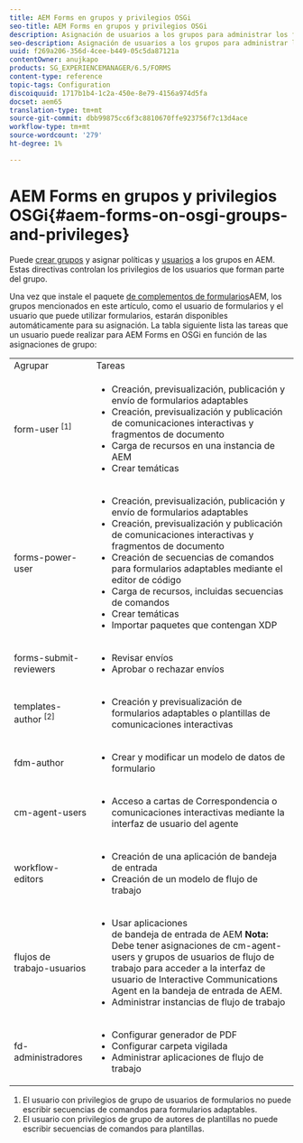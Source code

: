```yaml
---
title: AEM Forms en grupos y privilegios OSGi
seo-title: AEM Forms en grupos y privilegios OSGi
description: Asignación de usuarios a los grupos para administrar los formularios AEM en OSGi
seo-description: Asignación de usuarios a los grupos para administrar los formularios AEM en OSGi
uuid: f269a206-356d-4cee-b449-05c5da87121a
contentOwner: anujkapo
products: SG_EXPERIENCEMANAGER/6.5/FORMS
content-type: reference
topic-tags: Configuration
discoiquuid: 1717b1b4-1c2a-450e-8e79-4156a974d5fa
docset: aem65
translation-type: tm+mt
source-git-commit: dbb99875cc6f3c8810670ffe923756f7c13d4ace
workflow-type: tm+mt
source-wordcount: '279'
ht-degree: 1%

---
```



# AEM Forms en grupos y privilegios OSGi{#aem-forms-on-osgi-groups-and-privileges}

Puede [crear grupos](/help/sites-administering/user-group-ac-admin.md#group-administration) y asignar políticas y [usuarios](/help/sites-administering/user-group-ac-admin.md#user-administration) a los grupos en AEM. Estas directivas controlan los privilegios de los usuarios que forman parte del grupo.

Una vez que instale el paquete [de complementos de formularios](../../forms/using/installing-configuring-aem-forms-osgi.md)AEM, los grupos mencionados en este artículo, como el usuario de formularios y el usuario que puede utilizar formularios, estarán disponibles automáticamente para su asignación. La tabla siguiente lista las tareas que un usuario puede realizar para AEM Forms en OSGi en función de las asignaciones de grupo:

<table>
 <tbody>
  <tr>
   <td>Agrupar</td> 
   <td>Tareas</td> 
  </tr>
  <tr>
   <td>form-user <sup>[1]</sup></td> 
   <td>
    <ul> 
     <li>Creación, previsualización, publicación y envío de formularios adaptables</li> 
     <li>Creación, previsualización y publicación de comunicaciones interactivas y fragmentos de documento</li> 
     <li>Carga de recursos en una instancia de AEM</li> 
     <li>Crear temáticas</li> 
    </ul> </td> 
  </tr>
  <tr>
   <td>forms-power-user</td> 
   <td>
    <ul> 
     <li>Creación, previsualización, publicación y envío de formularios adaptables</li> 
     <li>Creación, previsualización y publicación de comunicaciones interactivas y fragmentos de documento</li> 
     <li>Creación de secuencias de comandos para formularios adaptables mediante el editor de código</li> 
     <li>Carga de recursos, incluidas secuencias de comandos</li> 
     <li>Crear temáticas</li> 
     <li>Importar paquetes que contengan XDP</li> 
    </ul> </td> 
  </tr>
  <tr>
   <td>forms-submit-reviewers</td> 
   <td>
    <ul> 
     <li>Revisar envíos</li> 
     <li>Aprobar o rechazar envíos</li> 
    </ul> </td> 
  </tr>
  <tr>
   <td>templates-author <sup>[2]</sup></td> 
   <td>
    <ul> 
     <li>Creación y previsualización de formularios adaptables o plantillas de comunicaciones interactivas</li> 
    </ul> </td> 
  </tr>
  <tr>
   <td><p>fdm-author</p> </td> 
   <td>
    <ul> 
     <li>Crear y modificar un modelo de datos de formulario</li> 
    </ul> </td> 
  </tr>
  <tr>
   <td>cm-agent-users</td> 
   <td>
    <ul> 
     <li>Acceso a cartas de Correspondencia o comunicaciones interactivas mediante la interfaz de usuario del agente</li> 
    </ul> </td> 
  </tr>
  <tr>
   <td><p>workflow-editors</p> </td> 
   <td>
    <ul> 
     <li>Creación de una aplicación de bandeja de entrada</li> 
     <li>Creación de un modelo de flujo de trabajo</li> 
    </ul> </td> 
  </tr>
  <tr>
   <td>flujos de trabajo-usuarios</td> 
   <td>
    <ul> 
     <li>Usar aplicaciones<br /> de bandeja de entrada de AEM <strong>Nota: </strong>Debe tener asignaciones de cm-agent-users y grupos de usuarios de flujo de trabajo para acceder a la interfaz de usuario de Interactive Communications Agent en la bandeja de entrada de AEM.</li> 
     <li>Administrar instancias de flujo de trabajo</li> 
    </ul> </td> 
  </tr>
  <tr>
   <td>fd-administradores</td> 
   <td>
    <ul> 
     <li>Configurar generador de PDF</li> 
     <li>Configurar carpeta vigilada</li> 
     <li>Administrar aplicaciones de flujo de trabajo</li> 
    </ul> </td> 
  </tr>
 </tbody>
</table>

1. El usuario con privilegios de grupo de usuarios de formularios no puede escribir secuencias de comandos para formularios adaptables.
1. El usuario con privilegios de grupo de autores de plantillas no puede escribir secuencias de comandos para plantillas.

